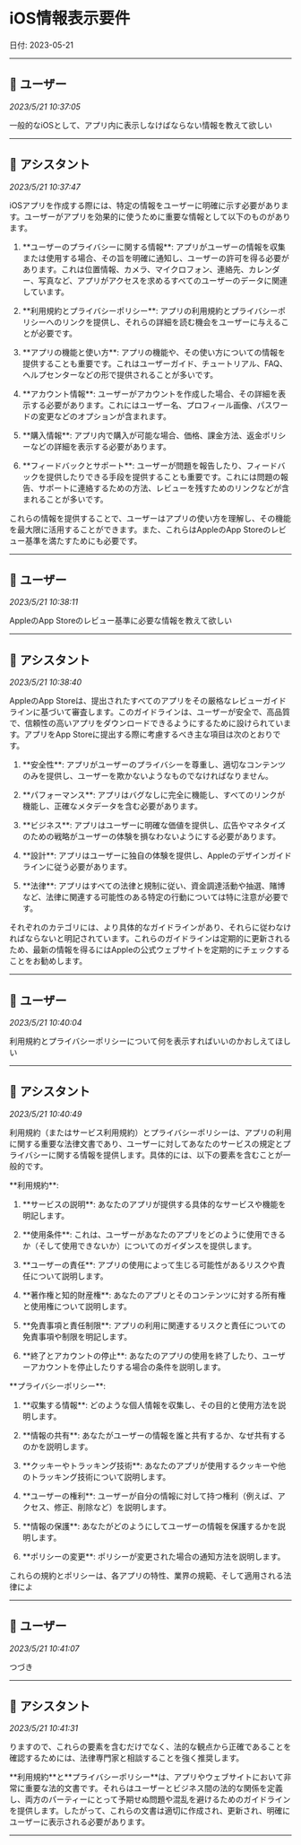 # iOS情報表示要件

日付: 2023-05-21

---

## 👤 ユーザー
*2023/5/21 10:37:05*

一般的なiOSとして、アプリ内に表示しなけばならない情報を教えて欲しい

---

## 🤖 アシスタント
*2023/5/21 10:37:47*

iOSアプリを作成する際には、特定の情報をユーザーに明確に示す必要があります。ユーザーがアプリを効果的に使うために重要な情報として以下のものがあります。

1. \*\*ユーザーのプライバシーに関する情報\*\*: アプリがユーザーの情報を収集または使用する場合、その旨を明確に通知し、ユーザーの許可を得る必要があります。これは位置情報、カメラ、マイクロフォン、連絡先、カレンダー、写真など、アプリがアクセスを求めるすべてのユーザーのデータに関連しています。

2. \*\*利用規約とプライバシーポリシー\*\*: アプリの利用規約とプライバシーポリシーへのリンクを提供し、それらの詳細を読む機会をユーザーに与えることが必要です。

3. \*\*アプリの機能と使い方\*\*: アプリの機能や、その使い方についての情報を提供することも重要です。これはユーザーガイド、チュートリアル、FAQ、ヘルプセンターなどの形で提供されることが多いです。

4. \*\*アカウント情報\*\*: ユーザーがアカウントを作成した場合、その詳細を表示する必要があります。これにはユーザー名、プロフィール画像、パスワードの変更などのオプションが含まれます。

5. \*\*購入情報\*\*: アプリ内で購入が可能な場合、価格、課金方法、返金ポリシーなどの詳細を表示する必要があります。

6. \*\*フィードバックとサポート\*\*: ユーザーが問題を報告したり、フィードバックを提供したりできる手段を提供することも重要です。これには問題の報告、サポートに連絡するための方法、レビューを残すためのリンクなどが含まれることが多いです。

これらの情報を提供することで、ユーザーはアプリの使い方を理解し、その機能を最大限に活用することができます。また、これらはAppleのApp Storeのレビュー基準を満たすためにも必要です。

---

## 👤 ユーザー
*2023/5/21 10:38:11*

AppleのApp Storeのレビュー基準に必要な情報を教えて欲しい

---

## 🤖 アシスタント
*2023/5/21 10:38:40*

AppleのApp Storeは、提出されたすべてのアプリをその厳格なレビューガイドラインに基づいて審査します。このガイドラインは、ユーザーが安全で、高品質で、信頼性の高いアプリをダウンロードできるようにするために設けられています。アプリをApp Storeに提出する際に考慮するべき主な項目は次のとおりです。

1. \*\*安全性\*\*: アプリがユーザーのプライバシーを尊重し、適切なコンテンツのみを提供し、ユーザーを欺かないようなものでなければなりません。

2. \*\*パフォーマンス\*\*: アプリはバグなしに完全に機能し、すべてのリンクが機能し、正確なメタデータを含む必要があります。

3. \*\*ビジネス\*\*: アプリはユーザーに明確な価値を提供し、広告やマネタイズのための戦略がユーザーの体験を損なわないようにする必要があります。

4. \*\*設計\*\*: アプリはユーザーに独自の体験を提供し、Appleのデザインガイドラインに従う必要があります。

5. \*\*法律\*\*: アプリはすべての法律と規制に従い、資金調達活動や抽選、賭博など、法律に関連する可能性のある特定の行動については特に注意が必要です。

それぞれのカテゴリには、より具体的なガイドラインがあり、それらに従わなければならないと明記されています。これらのガイドラインは定期的に更新されるため、最新の情報を得るにはAppleの公式ウェブサイトを定期的にチェックすることをお勧めします。

---

## 👤 ユーザー
*2023/5/21 10:40:04*

利用規約とプライバシーポリシーについて何を表示すればいいのかおしえてほしい

---

## 🤖 アシスタント
*2023/5/21 10:40:49*

利用規約（またはサービス利用規約）とプライバシーポリシーは、アプリの利用に関する重要な法律文書であり、ユーザーに対してあなたのサービスの規定とプライバシーに関する情報を提供します。具体的には、以下の要素を含むことが一般的です。

\*\*利用規約\*\*:

1. \*\*サービスの説明\*\*: あなたのアプリが提供する具体的なサービスや機能を明記します。

2. \*\*使用条件\*\*: これは、ユーザーがあなたのアプリをどのように使用できるか（そして使用できないか）についてのガイダンスを提供します。

3. \*\*ユーザーの責任\*\*: アプリの使用によって生じる可能性があるリスクや責任について説明します。

4. \*\*著作権と知的財産権\*\*: あなたのアプリとそのコンテンツに対する所有権と使用権について説明します。

5. \*\*免責事項と責任制限\*\*: アプリの利用に関連するリスクと責任についての免責事項や制限を明記します。

6. \*\*終了とアカウントの停止\*\*: あなたのアプリの使用を終了したり、ユーザーアカウントを停止したりする場合の条件を説明します。

\*\*プライバシーポリシー\*\*:

1. \*\*収集する情報\*\*: どのような個人情報を収集し、その目的と使用方法を説明します。

2. \*\*情報の共有\*\*: あなたがユーザーの情報を誰と共有するか、なぜ共有するのかを説明します。

3. \*\*クッキーやトラッキング技術\*\*: あなたのアプリが使用するクッキーや他のトラッキング技術について説明します。

4. \*\*ユーザーの権利\*\*: ユーザーが自分の情報に対して持つ権利（例えば、アクセス、修正、削除など）を説明します。

5. \*\*情報の保護\*\*: あなたがどのようにしてユーザーの情報を保護するかを説明します。

6. \*\*ポリシーの変更\*\*: ポリシーが変更された場合の通知方法を説明します。

これらの規約とポリシーは、各アプリの特性、業界の規範、そして適用される法律によ

---

## 👤 ユーザー
*2023/5/21 10:41:07*

つづき

---

## 🤖 アシスタント
*2023/5/21 10:41:31*

りますので、これらの要素を含むだけでなく、法的な観点から正確であることを確認するためには、法律専門家と相談することを強く推奨します。

\*\*利用規約\*\*と\*\*プライバシーポリシー\*\*は、アプリやウェブサイトにおいて非常に重要な法的文書です。それらはユーザーとビジネス間の法的な関係を定義し、両方のパーティーにとって予期せぬ問題や混乱を避けるためのガイドラインを提供します。したがって、これらの文書は適切に作成され、更新され、明確にユーザーに表示される必要があります。

---
